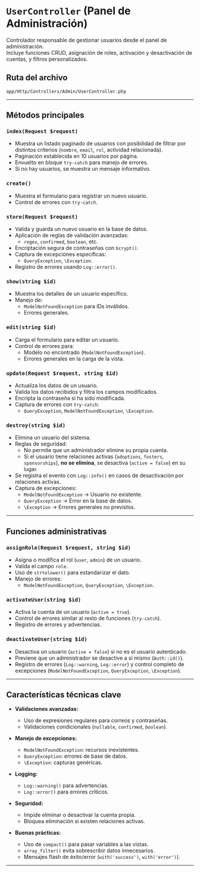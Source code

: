 # `UserController` (Panel de Administración)

Controlador responsable de gestionar usuarios desde el panel de administración.  
Incluye funciones CRUD, asignación de roles, activación y desactivación de cuentas, y filtros personalizados.

## Ruta del archivo

```plaintext
app/Http/Controllers/Admin/UserController.php
```

---

## Métodos principales

### `index(Request $request)`

- Muestra un listado paginado de usuarios con posibilidad de filtrar por distintos criterios (`nombre`, `email`, `rol`, actividad relacionada).
- Paginación establecida en 10 usuarios por página.
- Envuelto en bloque `try-catch` para manejo de errores.
- Si no hay usuarios, se muestra un mensaje informativo.

### `create()`

- Muestra el formulario para registrar un nuevo usuario.
- Control de errores con `try-catch`.

### `store(Request $request)`

- Valida y guarda un nuevo usuario en la base de datos.
- Aplicación de reglas de validación avanzadas:
  - `regex`, `confirmed`, `boolean`, etc.
- Encriptación segura de contraseñas con `bcrypt()`.
- Captura de excepciones específicas:
  - `QueryException`, `\Exception`.
- Registro de errores usando `Log::error()`.

### `show(string $id)`

- Muestra los detalles de un usuario específico.
- Manejo de:
  - `ModelNotFoundException` para IDs inválidos.
  - Errores generales.

### `edit(string $id)`

- Carga el formulario para editar un usuario.
- Control de errores para:
  - Modelo no encontrado (`ModelNotFoundException`).
  - Errores generales en la carga de la vista.

### `update(Request $request, string $id)`

- Actualiza los datos de un usuario.
- Valida los datos recibidos y filtra los campos modificados.
- Encripta la contraseña si ha sido modificada.
- Captura de errores con `try-catch`:
  - `QueryException`, `ModelNotFoundException`, `\Exception`.

### `destroy(string $id)`

- Elimina un usuario del sistema.
- Reglas de seguridad:
  - No permite que un administrador elimine su propia cuenta.
  - Si el usuario tiene relaciones activas (`adoptions`, `fosters`, `sponsorships`), **no se elimina**, se desactiva (`active = false`) en su lugar.
- Se registra el evento con `Log::info()` en casos de desactivación por relaciones activas.
- Captura de excepciones:
  - `ModelNotFoundException` → Usuario no existente.
  - `QueryException` → Error en la base de datos.
  - `\Exception` → Errores generales no previstos.

---

## Funciones administrativas

### `assignRole(Request $request, string $id)`

- Asigna o modifica el rol (`user`, `admin`) de un usuario.
- Valida el campo `role`.
- Uso de `strtolower()` para estandarizar el dato.
- Manejo de errores:
  - `ModelNotFoundException`, `QueryException`, `\Exception`.

### `activateUser(string $id)`

- Activa la cuenta de un usuario (`active = true`).
- Control de errores similar al resto de funciones (`try-catch`).
- Registro de errores y advertencias.

### `deactivateUser(string $id)`

- Desactiva un usuario (`active = false`) si no es el usuario autenticado.
- Previene que un administrador se desactive a sí mismo (`Auth::id()`).
- Registro de errores (`Log::warning`, `Log::error`) y control completo de excepciones (`ModelNotFoundException`, `QueryException`, `\Exception`).


---

## Características técnicas clave

- **Validaciones avanzadas:**
  - Uso de expresiones regulares para correos y contraseñas.
  - Validaciones condicionales (`nullable`, `confirmed`, `boolean`).

- **Manejo de excepciones:**
  - `ModelNotFoundException`: recursos inexistentes.
  - `QueryException`: errores de base de datos.
  - `\Exception`: capturas genéricas.

- **Logging:**
  - `Log::warning()` para advertencias.
  - `Log::error()` para errores críticos.

- **Seguridad:**
  - Impide eliminar o desactivar la cuenta propia.
  - Bloquea eliminación si existen relaciones activas.

- **Buenas prácticas:**
  - Uso de `compact()` para pasar variables a las vistas.
  - `array_filter()` evita sobrescribir datos innecesarios.
  - Mensajes flash de éxito/error (`with('success')`, `with('error')`).

---

